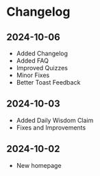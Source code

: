 # Changelog

## 2024-10-06

- Added Changelog
- Added FAQ
- Improved Quizzes
- Minor Fixes
- Better Toast Feedback

## 2024-10-03

- Added Daily Wisdom Claim
- Fixes and Improvements

## 2024-10-02

- New homepage